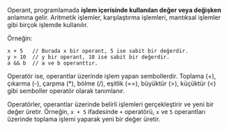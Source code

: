 Operant, programlamada **işlem içerisinde kullanılan değer veya değişken** anlamına gelir. Aritmetik işlemler, karşılaştırma işlemleri, mantıksal işlemler gibi birçok işlemde kullanılır. 

Örneğin:

```
x + 5   // Burada x bir operant, 5 ise sabit bir değerdir.
y > 10  // y bir operant, 10 ise sabit bir değerdir.
a && b  // a ve b operanttır.
```

Operatör ise, operantlar üzerinde işlem yapan sembollerdir. Toplama (+), çıkarma (-), çarpma (*), bölme (/), eşitlik (==), büyüktür (>), küçüktür (<) gibi semboller operatör olarak tanımlanır. 

Operatörler, operantlar üzerinde belirli işlemleri gerçekleştirir ve yeni bir değer üretir. Örneğin, `x + 5` ifadesinde `+` operatörü, `x` ve `5` operantları üzerinde toplama işlemi yaparak yeni bir değer üretir.
